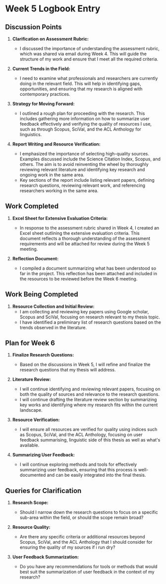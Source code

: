 
# Week 5 Logbook Entry

## Discussion Points

1. **Clarification on Assessment Rubric:**
   - I discussed the importance of understanding the assessment rubric, which was shared via email during Week 4. This will guide the structure of my work and ensure that I meet all the required criteria.

2. **Current Trends in the Field:**
   - I need to examine what professionals and researchers are currently doing in the relevant field. This will help in identifying gaps, opportunities, and ensuring that my research is aligned with contemporary practices.

3. **Strategy for Moving Forward:**
   - I outlined a rough plan for proceeding with the research. This includes gathering more information on how to summarize user feedback effectively and verifying the quality of resources I use, such as through Scopus, SciVal, and the ACL Anthology for linguistics.

4. **Report Writing and Resource Verification:**
   - I emphasized the importance of selecting high-quality sources. Examples discussed include the Science Citation Index, Scopus, and others. The aim is to avoid reinventing the wheel by thoroughly reviewing relevant literature and identifying key research and ongoing work in the same area.
   - Key sections of the report include listing relevant papers, defining research questions, reviewing relevant work, and referencing researchers working in the same area.

## Work Completed

1. **Excel Sheet for Extensive Evaluation Criteria:**
   - In response to the assessment rubric shared in Week 4, I created an Excel sheet outlining the extensive evaluation criteria. This document reflects a thorough understanding of the assessment requirements and will be attached for review during the Week 5 meeting.

2. **Reflection Document:**
   - I compiled a document summarizing what has been understood so far in the project. This reflection has been attached and included in the resources to be reviewed before the Week 6 meeting.

## Work Being Completed

1. **Resource Collection and Initial Review:**
   - I am collecting and reviewing key papers using Google scholar, Scopus and SciVal, focusing on research relevant to my thesis topic.
   - I have identified a preliminary list of research questions based on the trends observed in the literature.

## Plan for Week 6

1. **Finalize Research Questions:**
   - Based on the discussions in Week 5, I will refine and finalize the research questions that my thesis will address.

2. **Literature Review:**
   - I will continue identifying and reviewing relevant papers, focusing on both the quality of sources and relevance to the research questions.
   - I will continue drafting the literature review section by summarizing key works and identifying where my research fits within the current landscape.

3. **Resource Verification:**
   - I will ensure all resources are verified for quality using indices such as Scopus, SciVal, and the ACL Anthology, focusing on user feedback summarising, linguistic side of this thesis as well as what's available.

4. **Summarizing User Feedback:**
   - I will continue exploring methods and tools for effectively summarizing user feedback, ensuring that this process is well-documented and can be easily integrated into the final thesis.

## Queries for Clarification

1. **Research Scope:**
   - Should I narrow down the research questions to focus on a specific sub-area within the field, or should the scope remain broad?

2. **Resource Quality:**
   - Are there any specific criteria or additional resources beyond Scopus, SciVal, and the ACL Anthology that I should consider for ensuring the quality of my sources if i run dry?

3. **User Feedback Summarization:**
   - Do you have any recommendations for tools or methods that would best suit the summarization of user feedback in the context of my research?